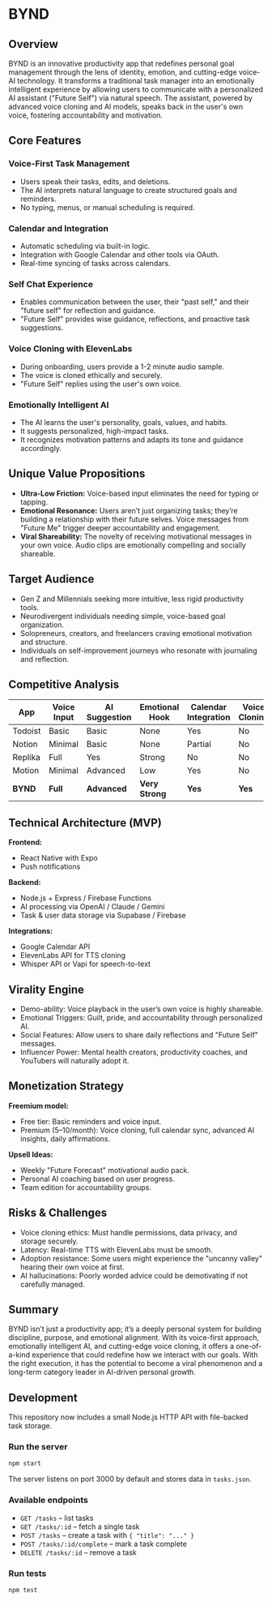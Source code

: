 # BYND

## Overview
BYND is an innovative productivity app that redefines personal goal management through the lens of identity, emotion, and cutting-edge voice-AI technology. It transforms a traditional task manager into an emotionally intelligent experience by allowing users to communicate with a personalized AI assistant ("Future Self") via natural speech. The assistant, powered by advanced voice cloning and AI models, speaks back in the user's own voice, fostering accountability and motivation.

## Core Features
### Voice-First Task Management
- Users speak their tasks, edits, and deletions.
- The AI interprets natural language to create structured goals and reminders.
- No typing, menus, or manual scheduling is required.

### Calendar and Integration
- Automatic scheduling via built-in logic.
- Integration with Google Calendar and other tools via OAuth.
- Real-time syncing of tasks across calendars.

### Self Chat Experience
- Enables communication between the user, their "past self," and their "future self" for reflection and guidance.
- "Future Self" provides wise guidance, reflections, and proactive task suggestions.

### Voice Cloning with ElevenLabs
- During onboarding, users provide a 1-2 minute audio sample.
- The voice is cloned ethically and securely.
- "Future Self" replies using the user's own voice.

### Emotionally Intelligent AI
- The AI learns the user's personality, goals, values, and habits.
- It suggests personalized, high-impact tasks.
- It recognizes motivation patterns and adapts its tone and guidance accordingly.

## Unique Value Propositions
- **Ultra-Low Friction:** Voice-based input eliminates the need for typing or tapping.
- **Emotional Resonance:** Users aren’t just organizing tasks; they’re building a relationship with their future selves. Voice messages from "Future Me" trigger deeper accountability and engagement.
- **Viral Shareability:** The novelty of receiving motivational messages in your own voice. Audio clips are emotionally compelling and socially shareable.

## Target Audience
- Gen Z and Millennials seeking more intuitive, less rigid productivity tools.
- Neurodivergent individuals needing simple, voice-based goal organization.
- Solopreneurs, creators, and freelancers craving emotional motivation and structure.
- Individuals on self-improvement journeys who resonate with journaling and reflection.

## Competitive Analysis
| App     | Voice Input | AI Suggestion | Emotional Hook | Calendar Integration | Voice Cloning |
|---------|-------------|---------------|----------------|---------------------|---------------|
| Todoist | Basic       | Basic         | None           | Yes                 | No            |
| Notion  | Minimal     | Basic         | None           | Partial             | No            |
| Replika | Full        | Yes           | Strong         | No                  | No            |
| Motion  | Minimal     | Advanced      | Low            | Yes                 | No            |
| **BYND**| **Full**    | **Advanced**  | **Very Strong**| **Yes**             | **Yes**       |

## Technical Architecture (MVP)
**Frontend:**
- React Native with Expo
- Push notifications

**Backend:**
- Node.js + Express / Firebase Functions
- AI processing via OpenAI / Claude / Gemini
- Task & user data storage via Supabase / Firebase

**Integrations:**
- Google Calendar API
- ElevenLabs API for TTS cloning
- Whisper API or Vapi for speech-to-text

## Virality Engine
- Demo-ability: Voice playback in the user’s own voice is highly shareable.
- Emotional Triggers: Guilt, pride, and accountability through personalized AI.
- Social Features: Allow users to share daily reflections and "Future Self" messages.
- Influencer Power: Mental health creators, productivity coaches, and YouTubers will naturally adopt it.

## Monetization Strategy
**Freemium model:**
- Free tier: Basic reminders and voice input.
- Premium ($5–$10/month): Voice cloning, full calendar sync, advanced AI insights, daily affirmations.

**Upsell Ideas:**
- Weekly "Future Forecast" motivational audio pack.
- Personal AI coaching based on user progress.
- Team edition for accountability groups.

## Risks & Challenges
- Voice cloning ethics: Must handle permissions, data privacy, and storage securely.
- Latency: Real-time TTS with ElevenLabs must be smooth.
- Adoption resistance: Some users might experience the "uncanny valley" hearing their own voice at first.
- AI hallucinations: Poorly worded advice could be demotivating if not carefully managed.

## Summary
BYND isn’t just a productivity app; it’s a deeply personal system for building discipline, purpose, and emotional alignment. With its voice-first approach, emotionally intelligent AI, and cutting-edge voice cloning, it offers a one-of-a-kind experience that could redefine how we interact with our goals. With the right execution, it has the potential to become a viral phenomenon and a long-term category leader in AI-driven personal growth.

## Development
This repository now includes a small Node.js HTTP API with file-backed task storage.

### Run the server
```bash
npm start
```
The server listens on port 3000 by default and stores data in `tasks.json`.

### Available endpoints
- `GET /tasks` – list tasks
- `GET /tasks/:id` – fetch a single task
- `POST /tasks` – create a task with `{ "title": "..." }`
- `POST /tasks/:id/complete` – mark a task complete
- `DELETE /tasks/:id` – remove a task

### Run tests
```bash
npm test
```

